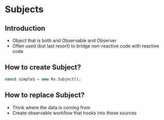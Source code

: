 # Subjects

## Introduction

- Object that is both and Observable and Observer
- Often used (but last resort) to bridge non-reactive code with reactive code

## How to create Subject?

```js
const simple$ = new Rx.Subject();
```

## How to replace Subject?

- Think where the data is coming from
- Create observable workflow that hooks into those sources
